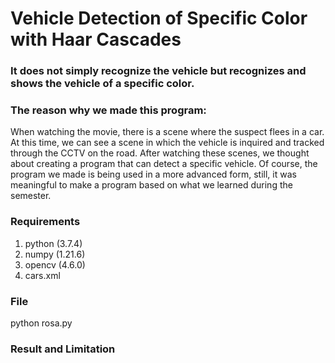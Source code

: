 # Vehicle Detection of Specific Color with Haar Cascades

### It does not simply recognize the vehicle but recognizes and shows the vehicle of a specific color.

### The reason why we made this program:
When watching the movie, there is a scene where the suspect flees in a car.
At this time, we can see a scene in which the vehicle is inquired and tracked through the CCTV on the road.
After watching these scenes, we thought about creating a program that can detect a specific vehicle.
Of course, the program we made is being used in a more advanced form, still, it was meaningful to make a program based on what we learned during the semester.


### Requirements
1. python (3.7.4)
2. numpy (1.21.6)
3. opencv (4.6.0)
4. cars.xml

### File
python rosa.py


### Result and Limitation

